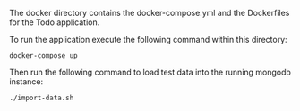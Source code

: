 The docker directory contains the docker-compose.yml and the Dockerfiles for the Todo application.

To run the application execute the following command within this directory:

`docker-compose up`

Then run the following command to load test data into the running mongodb instance:

`./import-data.sh` 



